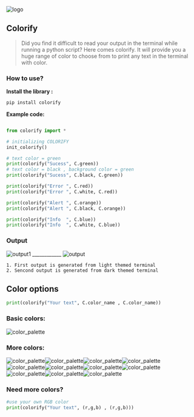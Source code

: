 
![logo](images/icon.jpg) 

## Colorify

>Did you find it difficult to read your output in the terminal while running a python script? Here comes colorify. It will provide you a huge range of color to choose from to print any text in the terminal with color.


### How to use?

**Install the library :**
```bash
pip install colorify

```

**Example code:**
```python

from colorify import *

# initializing COLORIFY
init_colorify()

# text color = green
print(colorify("Sucess", C.green))
# text color = black , background color = green
print(colorify("Sucess", C.black, C.green))

print(colorify("Error ", C.red))
print(colorify("Error ", C.white, C.red))

print(colorify("Alert ", C.orange))
print(colorify("Alert ", C.black, C.orange))

print(colorify("Info  ", C.blue))
print(colorify("Info  ", C.white, C.blue))
```
### Output
![output1](images/output1.JPG) ____________ ![output](images/output2.JPG)


> 
    1. First output is generated from light themed terminal
    2. Sencond output is generated from dark themed terminal 


## Color options

```python
print(colorify("Your text", C.color_name , C.color_name))
```

### Basic colors:
![color_palette](images/color-basic.JPG)


### More colors:
![color_palette](images/color-1.JPG)![color_palette](images/color-2.JPG)![color_palette](images/color-3.JPG)![color_palette](images/color-4.JPG)![color_palette](images/color-5.JPG)![color_palette](images/color-6.JPG)![color_palette](images/color-7.JPG)![color_palette](images/color-8.JPG)![color_palette](images/color-9.JPG)![color_palette](images/color-10.JPG)![color_palette](images/color-11.JPG)

### Need more colors?
```python
#use your own RGB color
print(colorify("Your text", (r,g,b) , (r,g,b)))
```
